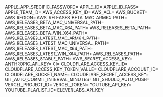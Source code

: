 APPLE_APP_SPECIFIC_PASSWORD=
APPLE_ID=
APPLE_ID_PASS=
APPLE_TEAM_ID=
AWS_ACCESS_KEY_ID=
AWS_ACL=
AWS_BUCKET=
AWS_REGION=
AWS_RELEASES_BETA_MAC_ARM64_PATH=
AWS_RELEASES_BETA_MAC_UNIVERSAL_PATH=
AWS_RELEASES_BETA_MAC_X64_PATH=
AWS_RELEASES_BETA_PATH=
AWS_RELEASES_BETA_WIN_X64_PATH=
AWS_RELEASES_LATEST_MAC_ARM64_PATH=
AWS_RELEASES_LATEST_MAC_UNIVERSAL_PATH=
AWS_RELEASES_LATEST_MAC_X64_PATH=
AWS_RELEASES_LATEST_WIN_X64_PATH=
AWS_RELEASES_PATH=
AWS_RELEASES_STABLE_PATH=
AWS_SECRET_ACCESS_KEY=
ANTHROPIC_API_KEY=
CI=
CLOUDFLARE_ACCESS_KEY_ID=
CLOUDFLARE_ACCESS_KEY_TOKEN_VALUE=
CLOUDFLARE_ACCOUNT_ID=
CLOUDFLARE_BUCKET_NAME=
CLOUDFLARE_SECRET_ACCESS_KEY=
GIT_AUTO_COMMIT_INTERVAL_MINUTES=
GIT_SHOULD_AUTO_PUSH=
VERCEL_PROJECT_ID=
VERCEL_TOKEN=
YOUTUBE_API_KEY=
YOUTUBE_PLAYLIST_ID=
ELEVENLABS_API_KEY
